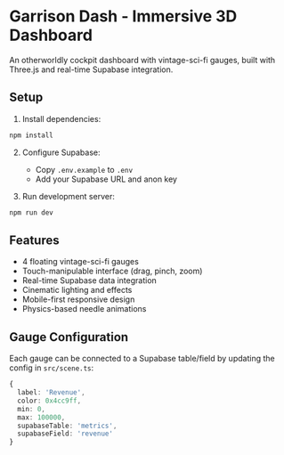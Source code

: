# Garrison Dash - Immersive 3D Dashboard

An otherworldly cockpit dashboard with vintage-sci-fi gauges, built with Three.js and real-time Supabase integration.

## Setup

1. Install dependencies:
```bash
npm install
```

2. Configure Supabase:
   - Copy `.env.example` to `.env`
   - Add your Supabase URL and anon key

3. Run development server:
```bash
npm run dev
```

## Features

- 4 floating vintage-sci-fi gauges
- Touch-manipulable interface (drag, pinch, zoom)
- Real-time Supabase data integration
- Cinematic lighting and effects
- Mobile-first responsive design
- Physics-based needle animations

## Gauge Configuration

Each gauge can be connected to a Supabase table/field by updating the config in `src/scene.ts`:

```typescript
{
  label: 'Revenue',
  color: 0x4cc9ff,
  min: 0,
  max: 100000,
  supabaseTable: 'metrics',
  supabaseField: 'revenue'
}
```